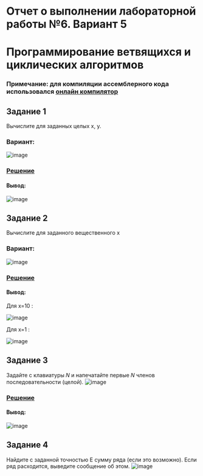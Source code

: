 # Отчет о выполнении лабораторной работы №6. Вариант 5
# Программирование ветвящихся и циклических алгоритмов
### Примечание: для компиляции ассемблерного кода использовался [онлайн компилятор](https://ideone.com/)

## Задание 1
Вычислите для заданных целых x, y.
### Вариант:
![image](https://user-images.githubusercontent.com/51335422/100883386-5687b980-34c1-11eb-92e8-ec15396a03e3.png)

### [Решение](https://github.com/sekibura/Arh_VS_Labs/blob/master/Lab_6/code/1.s)
#### Вывод:

![image](https://user-images.githubusercontent.com/51335422/101044688-b26d4380-3590-11eb-8aa6-7d0c892eacfa.png)



## Задание 2
Вычислите для заданного вещественного x
### Вариант:
![image](https://user-images.githubusercontent.com/51335422/100883695-aebebb80-34c1-11eb-92d4-5c5dca802c9c.png)
### [Решение](https://github.com/sekibura/Arh_VS_Labs/blob/master/Lab_6/code/2.cpp)
#### Вывод:

Для x=10 :

![image](https://user-images.githubusercontent.com/51335422/101985518-9efd5f00-3c99-11eb-856f-934560c7fc69.png)

Для х=1 :

![image](https://user-images.githubusercontent.com/51335422/101985557-cfdd9400-3c99-11eb-8057-cc4f1beb4844.png)





## Задание 3
Задайте с клавиатуры 𝑁 и напечатайте первые 𝑁 членов последовательности (целой).
![image](https://user-images.githubusercontent.com/51335422/100883862-df9ef080-34c1-11eb-809a-10a3b133aa9f.png)
### [Решение](https://github.com/sekibura/Arh_VS_Labs/blob/master/Lab_7/code/5.cpp)

#### Вывод:
![image](https://user-images.githubusercontent.com/51335422/102015211-43030b00-3d6b-11eb-9d8d-18c9c238e2e5.png)



## Задание 4
Найдите с заданной точностью E сумму ряда (если это возможно).
Если ряд расходится, выведите сообщение об этом.
![image](https://user-images.githubusercontent.com/51335422/100883998-04936380-34c2-11eb-9e68-973593ee2e97.png)
